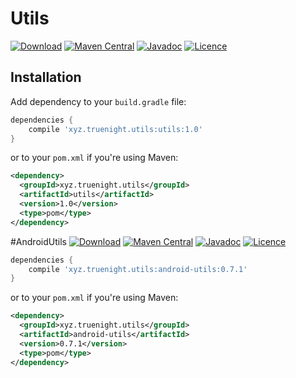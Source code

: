 # Utils
[![Download](https://api.bintray.com/packages/truenight/maven/utils/images/download.svg)](https://bintray.com/truenight/maven/utils/_latestVersion)
[![Maven Central](https://maven-badges.herokuapp.com/maven-central/xyz.truenight.utils/utils/badge.svg)](https://maven-badges.herokuapp.com/maven-central/xyz.truenight.utils/utils)
[![Javadoc](https://javadoc-emblem.rhcloud.com/doc/xyz.truenight.utils/utils/badge.svg)](http://www.javadoc.io/doc/xyz.truenight.utils/utils)
[![Licence](https://img.shields.io/badge/Licence-Apache2-blue.svg)](http://www.apache.org/licenses/LICENSE-2.0)
## Installation

Add dependency to your `build.gradle` file:

```groovy
dependencies {
    compile 'xyz.truenight.utils:utils:1.0'
}
```

or to your `pom.xml` if you're using Maven:

```xml
<dependency>
  <groupId>xyz.truenight.utils</groupId>
  <artifactId>utils</artifactId>
  <version>1.0</version>
  <type>pom</type>
</dependency>
```


#AndroidUtils
[![Download](https://api.bintray.com/packages/truenight/maven/android-utils/images/download.svg)](https://bintray.com/truenight/maven/android-utils/_latestVersion)
[![Maven Central](https://maven-badges.herokuapp.com/maven-central/xyz.truenight.utils/android-utils/badge.svg)](https://maven-badges.herokuapp.com/maven-central/xyz.truenight.utils/android-utils)
[![Javadoc](https://javadoc-emblem.rhcloud.com/doc/xyz.truenight.utils/android-utils/badge.svg)](http://www.javadoc.io/doc/xyz.truenight.utils/android-utils)
[![Licence](https://img.shields.io/badge/Licence-Apache2-blue.svg)](http://www.apache.org/licenses/LICENSE-2.0)

```groovy
dependencies {
    compile 'xyz.truenight.utils:android-utils:0.7.1'
}
```

or to your `pom.xml` if you're using Maven:

```xml
<dependency>
  <groupId>xyz.truenight.utils</groupId>
  <artifactId>android-utils</artifactId>
  <version>0.7.1</version>
  <type>pom</type>
</dependency>
```
